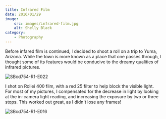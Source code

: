 ```yaml
---
title: Infrared Film
date: 2016/01/29
image:
    src: images/infrared-film.jpg
    alt: Shelly Black
category:
    - Photography
---
```


Before infared film is continued, I decided to shoot a roll on a trip to Yuma, Arizona. While the town is more known as a place that one passes through, I thought some of its features would be conducive to the dreamy qualities of infrared pictures.

![SBcd754-R1-E022](images/SBcd754-R1-E022.jpg)

I shot on Rollei 400 film, with a red 25 filter to help block the visible light. For most of my pictures, I compensated for the decrease in light by looking at the in-camera light reading, and increasing the exposure by two or three stops. This worked out great, as I didn't lose any frames!

![SBcd754-R1-E016](images/SBcd754-R1-E016.jpg)
